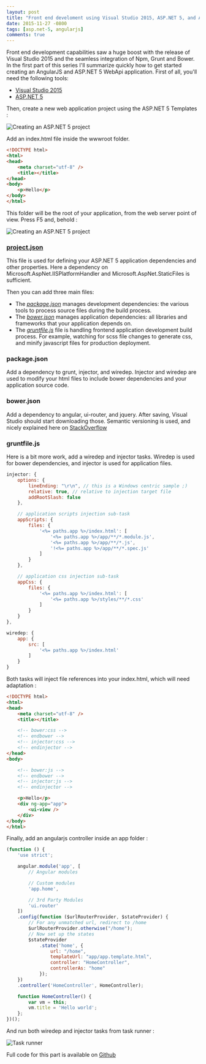 ```yaml
---
layout: post
title: "Front end develoment using Visual Studio 2015, ASP.NET 5, and AngularJS - Part 1"
date: 2015-11-27 -0800
tags: [asp.net-5, angularjs]
comments: true
---
```


Front end development capabilities saw a huge boost with the release of Visual Studio 2015 and the seamless integration of Npm, Grunt and Bower. In the first part of this series I'll summarize quickly how to get started creating an AngularJS and ASP.NET 5 WebApi application. First of all, you'll need the following tools:

- [Visual Studio 2015](https://www.visualstudio.com/en-us/products/visual-studio-community-vs.aspx)
- [ASP.NET 5](https://docs.asp.net/en/latest/getting-started/installing-on-windows.html)

Then, create a new web application project using the ASP.NET 5 Templates :

![Creating an ASP.NET 5 project](/img/2015-11-27-project-creation.png) 

Add an index.html file inside the wwwroot folder. 

```` html
<!DOCTYPE html>
<html>
<head>
    <meta charset="utf-8" />
    <title></title>
</head>
<body>
    <p>Hello</p>
</body>
</html>
````

This folder will be the root of your application, from the web server point of view. Press F5 and, behold :

![Creating an ASP.NET 5 project](/img/2015-11-27-first-run.png) 

### [project.json](http://docs.asp.net/en/latest/conceptual-overview/understanding-aspnet5-apps.html#the-project-json-file)

This file is used for defining your ASP.NET 5 application dependencies and other properties. Here a dependency on Microsoft.AspNet.IISPlatformHandler and Microsoft.AspNet.StaticFiles is sufficient.

Then you can add three main files:

- The _[package.json](https://docs.npmjs.com/files/package.json)_ manages development dependencies: the various tools to process source files during the build process.
- The _[bower.json](http://bower.io/docs/creating-packages/#bowerjson)_ manages application dependencies: all libraries and frameworks that your application depends on.
- The _[gruntfile.js](http://gruntjs.com/sample-gruntfile)_ file is handling frontend application development build process. For example, watching for scss file changes to generate css, and minify javascript files for production deployment.

### package.json

Add a dependency to grunt, injector, and wiredep. Injector and wiredep are used to modify your html files to include bower dependencies and your application source code.

### bower.json

Add a dependency to angular, ui-router, and jquery. After saving, Visual Studio should start downloading those. Semantic versioning is used, and nicely explained here on [StackOverflow](http://stackoverflow.com/questions/19030170/what-is-the-bower-version-syntax)

### gruntfile.js

Here is a bit more work, add a wiredep and injector tasks. Wiredep is used for bower dependencies, and injector is used for application files.

```` javascript
injector: {
    options: {
        lineEnding: "\r\n", // this is a Windows centric sample ;)
        relative: true, // relative to injection target file
        addRootSlash: false
    },

    // application scripts injection sub-task
    appScripts: {
        files: {
            '<%= paths.app %>/index.html': [
                '<%= paths.app %>/app/**/*.module.js',
                '<%= paths.app %>/app/**/*.js',
                '!<%= paths.app %>/app/**/*.spec.js'
            ]
        }
    },

    // application css injection sub-task
    appCss: {
        files: {
            '<%= paths.app %>/index.html': [
                '<%= paths.app %>/styles/**/*.css'
            ]
        }
    }
},

wiredep: {
    app: {
        src: [
            '<%= paths.app %>/index.html'
        ]
    }
}
````

Both tasks will inject file references into your index.html, which will need adaptation :

```` html
<!DOCTYPE html>
<html>
<head>
    <meta charset="utf-8" />
    <title></title>

    <!-- bower:css -->
    <!-- endbower -->
    <!-- injector:css -->
    <!-- endinjector -->
</head>
<body>

    <!-- bower:js -->
    <!-- endbower -->
    <!-- injector:js -->
    <!-- endinjector -->

    <p>Hello</p>
    <div ng-app="app">
        <ui-view />
    </div>
</body>
</html>
````

Finally, add an angularjs controller inside an app folder :

```` javascript
(function () {
    'use strict';

    angular.module('app', [
        // Angular modules 

        // Custom modules 
        'app.home',

        // 3rd Party Modules
        'ui.router'
    ])
    .config(function ($urlRouterProvider, $stateProvider) {
        // For any unmatched url, redirect to /home
        $urlRouterProvider.otherwise("/home");
        // Now set up the states
        $stateProvider
            .state('home', {
                url: "/home",
                templateUrl: "app/app.template.html",
                controller: "HomeController",
                controllerAs: "home"
            });
    })
    .controller('HomeController', HomeController);

    function HomeController() {
        var vm = this;
        vm.title = 'Hello world';
    };
})();
````

And run both wiredep and injector tasks from task runner :

![Task runner](/img/2015-11-27-task-runner.png) 


Full code for this part is available on [Github](https://github.com/mathieubrun/Samples.FrontAspNet5/tree/dev-part-1)
